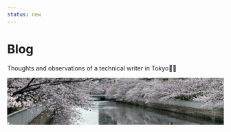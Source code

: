```yaml
---
status: new
---
```


# Blog

Thoughts and observations of a technical writer in Tokyo🗼🗾

![Blog banner - Cherry blossoms along a river](posts/assets/images/~blog-banner.jpg)
